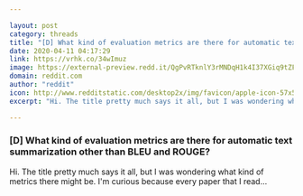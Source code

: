 ```yaml
---

layout: post
category: threads
title: "[D] What kind of evaluation metrics are there for automatic text summarization other than BLEU and ROUGE?"
date: 2020-04-11 04:17:29
link: https://vrhk.co/34wImuz
image: https://external-preview.redd.it/QgPvRTknlY3rMNDqH1k4I37XGiq9tZF_FsygC_Xht4o.jpg?width=316&height=165.445026178&auto=webp&crop=316:165.445026178,smart&s=ecce08b6559164f580bf805d0eea80ca70fd3c2b
domain: reddit.com
author: "reddit"
icon: http://www.redditstatic.com/desktop2x/img/favicon/apple-icon-57x57.png
excerpt: "Hi. The title pretty much says it all, but I was wondering what kind of metrics there might be. I'm curious because every paper that I read..."

---
```


### [D] What kind of evaluation metrics are there for automatic text summarization other than BLEU and ROUGE?

Hi. The title pretty much says it all, but I was wondering what kind of metrics there might be. I'm curious because every paper that I read...